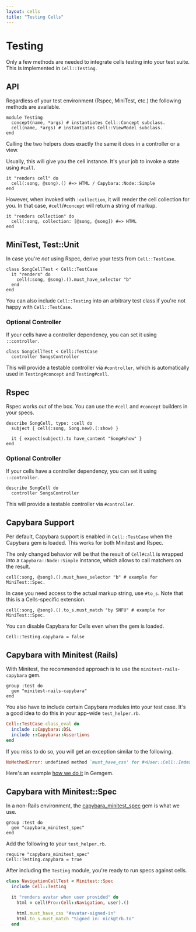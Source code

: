 ```yaml
---
layout: cells
title: "Testing Cells"
---
```


# Testing

Only a few methods are needed to integrate cells testing into your test suite. This is implemented in `Cell::Testing`.

## API

Regardless of your test environment (Rspec, MiniTest, etc.) the following methods are available.


    module Testing
      concept(name, *args) # instantiates Cell::Concept subclass.
      cell(name, *args) # instantiates Cell::ViewModel subclass.
    end


Calling the two helpers does exactly the same it does in a controller or a view.

Usually, this will give you the cell instance. It's your job to invoke a state using `#call`.


    it "renders cell" do
      cell(:song, @song).() #=> HTML / Capybara::Node::Simple
    end


However, when invoked with `:collection`, it will render the cell collection for you. In that case, `#cell`/`#concept` will return a string of markup.


    it "renders collection" do
      cell(:song, collection: [@song, @song]) #=> HTML
    end



## MiniTest, Test::Unit

In case you're _not_ using Rspec, derive your tests from `Cell::TestCase`.


    class SongCellTest < Cell::TestCase
      it "renders" do
        cell(:song, @song).().must_have_selector "b"
      end
    end


You can also include `Cell::Testing` into an arbitrary test class if you're not happy with `Cell::TestCase`.

### Optional Controller

If your cells have a controller dependency, you can set it using `::controller`.


    class SongCellTest < Cell::TestCase
      controller SongsController


This will provide a testable controller via `#controller`, which is automatically used in `Testing#concept` and `Testing#cell`.


## Rspec

Rspec works out of the box. You can use the `#cell` and `#concept` builders in your specs.


    describe SongCell, type: :cell do
      subject { cell(:song, Song.new).(:show) }

      it { expect(subject).to have_content "Song#show" }
    end


### Optional Controller

If your cells have a controller dependency, you can set it using `::controller`.


    describe SongCell do
      controller SongsController


This will provide a testable controller via `#controller`.

## Capybara Support

Per default, Capybara support is enabled in `Cell::TestCase` when the Capybara gem is loaded. This works for both Minitest and Rspec.

The only changed behavior will be that the result of `Cell#call` is wrapped into a `Capybara::Node::Simple` instance, which allows to call matchers on the result.


    cell(:song, @song).().must_have_selector "b" # example for MiniTest::Spec.

In case you need access to the actual markup string, use `#to_s`. Note that this is a Cells-specific extension.


    cell(:song, @song).().to_s.must_match "by SNFU" # example for MiniTest::Spec.

You can disable Capybara for Cells even when the gem is loaded.


    Cell::Testing.capybara = false

## Capybara with Minitest (Rails)

With Minitest, the recommended approach is to use the `minitest-rails-capybara` gem.

    group :test do
      gem "minitest-rails-capybara"
    end

You also have to include certain Capybara modules into your test case. It's a good idea to do this in your app-wide `test_helper.rb`.

```ruby
Cell::TestCase.class_eval do
  include ::Capybara::DSL
  include ::Capybara::Assertions
end
```

If you miss to do so, you will get an exception similar to the following.

```ruby
NoMethodError: undefined method `must_have_css' for #<User::Cell::Index:0xb5a6c>
```

Here's an example [how we do it](https://github.com/apotonick/gemgem-trbrb/blob/7cc8c7a0de78ba00092957a32d8cd234f102c73f/test/test_helper.rb#L19) in Gemgem.

## Capybara with Minitest::Spec

In a non-Rails environment, the [capybara_minitest_spec](https://github.com/ordinaryzelig/capybara_minitest_spec) gem is what we use.

    group :test do
      gem "capybara_minitest_spec"
    end

Add the following to your `test_helper.rb`.

    require "capybara_minitest_spec"
    Cell::Testing.capybara = true

After including the `Testing` module, you're ready to run specs against cells.

```ruby
class NavigationCellTest < Minitest::Spec
  include Cell::Testing

  it "renders avatar when user provided" do
    html = cell(Pro::Cell::Navigation, user).()

    html.must_have_css "#avatar-signed-in"
    html.to_s.must_match "Signed in: nick@trb.to"
  end
```
